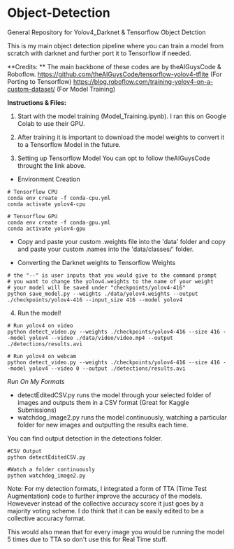 # Object-Detection
General Repository for Yolov4_Darknet & Tensorflow Object Detction

This is my main object detection pipeline where you can train a model from scratch with darknet and further port it to Tensorflow if needed. 

**Credits: **
The main backbone of these codes are by theAIGuysCode & Roboflow.
https://github.com/theAIGuysCode/tensorflow-yolov4-tflite (For Porting to Tensorflow)
https://blog.roboflow.com/training-yolov4-on-a-custom-dataset/ (For Model Training)

**Instructions & Files:**
1) Start with the model training (Model_Training.ipynb). I ran this on Google Colab to use their GPU. 

2) After training it is important to download the model weights to convert it to a Tensorflow Model in the future.

3) Setting up Tensorflow Model
You can opt to follow theAIGuysCode throught the link above.
- Environment Creation
```
# Tensorflow CPU
conda env create -f conda-cpu.yml
conda activate yolov4-cpu

# Tensorflow GPU
conda env create -f conda-gpu.yml
conda activate yolov4-gpu
```
- Copy and paste your custom .weights file into the 'data' folder and copy and paste your custom .names into the 'data/classes/' folder.

- Converting the Darknet weights to Tensorflow Weights
```
# the "--" is user inputs that you would give to the command prompt
# you want to change the yolov4.weights to the name of your weight
# your model will be saved under "checkpoints/yolov4-416"
python save_model.py --weights ./data/yolov4.weights --output ./checkpoints/yolov4-416 --input_size 416 --model yolov4
```
4) Run the model!
```
# Run yolov4 on video
python detect_video.py --weights ./checkpoints/yolov4-416 --size 416 --model yolov4 --video ./data/video/video.mp4 --output ./detections/results.avi

# Run yolov4 on webcam
python detect_video.py --weights ./checkpoints/yolov4-416 --size 416 --model yolov4 --video 0 --output ./detections/results.avi
```
_Run On My Formats_
- detectEditedCSV.py runs the model through your selected folder of images and outputs them in a CSV format (Great for Kaggle Submissions)
- watchdog_image2.py runs the model continuously, watching a particular folder for new images and outputting the results each time. 

You can find output detection in the detections folder.
```
#CSV Output
python detectEditedCSV.py

#Watch a folder continuously
python watchdog_image2.py
```

Note: For my detection formats, I integrated a form of TTA (Time Test Augmentation) code to further improve the accuracy of the models. Howevever instead of the collective accuracy score it just goes by a majority voting scheme. I do think that it can be easily edited to be a collective accuracy format. 

This would also mean that for every image you would be running the model 5 times due to TTA so don't use this for Real Time stuff. 
